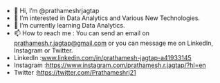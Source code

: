 - 👋 Hi, I’m @prathameshrjagtap
- 👀 I’m interested in Data Analytics and Various New Technologies.
- 🌱 I’m currently learning Data Analytics.
- 📫 How to reach me : You can send an email on prathamesh.r.jagtap@gmail.com or you can message me on LinkedIn, Instagram or Twitter.
- LinkedIn :www.linkedin.com/in/prathamesh-jagtap-a41933145 
- Instagram :https://www.instagram.com/prathamesh.r.jagtap/?hl=en
- Twitter :https://twitter.com/Prathameshrj21

<!---
prathameshrjagtap/prathameshrjagtap is a ✨ special ✨ repository because its `README.md` (this file) appears on your GitHub profile.
You can click the Preview link to take a look at your changes.
--->
